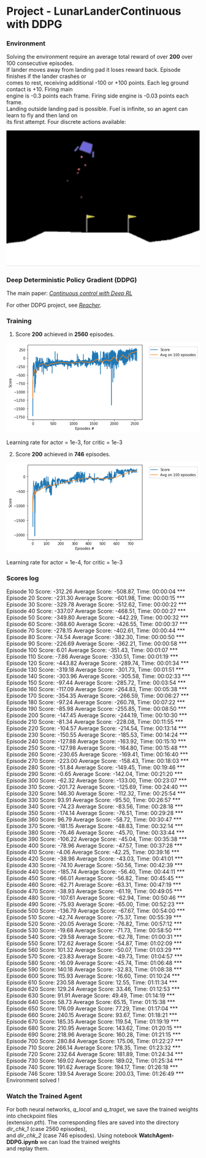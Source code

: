 # Project -  LunarLanderContinuous with DDPG

### Environment

Solving the environment require an average total reward of over **200** over 100 consecutive episodes.   
If lander moves away from landing pad it loses reward back. Episode finishes if the lander crashes or   
comes to rest, receiving additional -100 or +100 points. Each leg ground contact is +10. Firing main   
engine is -0.3 points each frame. Firing side engine is -0.03 points each frame.   
Landing outside landing pad is possible. Fuel is infinite, so an agent can learn to fly and then land on   
its first attempt. Four discrete actions available:   

![](images/LunaLander_300.png)

### Deep Deterministic Policy Gradient (DDPG)

The main paper: [_Continuous control with Deep RL_](https://arxiv.org/abs/1509.02971)

For other DDPG project, see [_Reacher_](https://github.com/Rafael1s/Deep-Reinforcement-Learning-Udacity/tree/master/Project-2_Continuous-Control-Reacher-DDPG).

### Training

1. Score **200** achieved in **2560** episodes.

![](images/plot-LLC-v2-DDPG-2_2560epis.png)

Learning rate for actor = 1e-3, for critic = 1e-3

2. Score **200** achieved in **746** episodes.

![](images/plot-LLC-v2-test-LR_ACTOR-0.001-DDPG_746epis.png)

Learning rate for actor = 1e-4, for critic = 1e-3

### Scores log 

Episode 10 Score: -312.26 Average Score: -508.87, Time: 00:00:04 ***    
Episode 20 Score: -231.30 Average Score: -601.98, Time: 00:00:15 ***    
Episode 30 Score: -329.78 Average Score: -512.62, Time: 00:00:22 ***    
Episode 40 Score: -337.07 Average Score: -468.51, Time: 00:00:27 ***    
Episode 50 Score: -349.80 Average Score: -442.29, Time: 00:00:32 ***    
Episode 60 Score: -368.60 Average Score: -426.55, Time: 00:00:37 ***    
Episode 70 Score: -278.15 Average Score: -402.61, Time: 00:00:44 ***    
Episode 80 Score: -74.54 Average Score: -382.30, Time: 00:00:50 ***    
Episode 90 Score: -226.69 Average Score: -362.21, Time: 00:00:58 ***    
Episode 100 Score: 6.01 Average Score: -351.43, Time: 00:01:07 ***    
Episode 110 Score: -7.86 Average Score: -330.51, Time: 00:01:19 ***    
Episode 120 Score: -443.82 Average Score: -289.74, Time: 00:01:34 ***    
Episode 130 Score: -319.18 Average Score: -301.73, Time: 00:01:51 ***    
Episode 140 Score: -303.96 Average Score: -305.58, Time: 00:02:33 ***    
Episode 150 Score: -97.44 Average Score: -285.72, Time: 00:03:54 ***    
Episode 160 Score: -117.09 Average Score: -264.83, Time: 00:05:38 ***    
Episode 170 Score: -354.35 Average Score: -266.59, Time: 00:06:27 ***    
Episode 180 Score: -97.24 Average Score: -260.78, Time: 00:07:22 ***    
Episode 190 Score: -85.98 Average Score: -255.85, Time: 00:08:50 ***    
Episode 200 Score: -147.45 Average Score: -244.19, Time: 00:10:30 ***    
Episode 210 Score: -81.34 Average Score: -228.08, Time: 00:11:55 ***    
Episode 220 Score: -104.57 Average Score: -214.54, Time: 00:13:14 ***    
Episode 230 Score: -150.55 Average Score: -185.53, Time: 00:14:24 ***    
Episode 240 Score: -127.88 Average Score: -163.92, Time: 00:15:10 ***    
Episode 250 Score: -127.98 Average Score: -164.80, Time: 00:15:48 ***    
Episode 260 Score: -230.65 Average Score: -169.41, Time: 00:16:40 ***    
Episode 270 Score: -223.00 Average Score: -158.43, Time: 00:18:03 ***    
Episode 280 Score: -51.84 Average Score: -149.45, Time: 00:19:46 ***    
Episode 290 Score: -0.65 Average Score: -142.04, Time: 00:21:20 ***    
Episode 300 Score: -62.32 Average Score: -133.00, Time: 00:23:07 ***    
Episode 310 Score: -201.72 Average Score: -125.69, Time: 00:24:40 ***    
Episode 320 Score: 146.30 Average Score: -112.32, Time: 00:25:54 ***    
Episode 330 Score: 93.91 Average Score: -95.50, Time: 00:26:57 ***    
Episode 340 Score: -74.23 Average Score: -83.56, Time: 00:28:18 ***    
Episode 350 Score: -174.14 Average Score: -76.51, Time: 00:29:28 ***    
Episode 360 Score: 96.79 Average Score: -58.72, Time: 00:30:47 ***    
Episode 370 Score: -181.15 Average Score: -48.83, Time: 00:32:14 ***    
Episode 380 Score: -76.46 Average Score: -45.70, Time: 00:33:44 ***    
Episode 390 Score: -106.22 Average Score: -45.04, Time: 00:35:38 ***    
Episode 400 Score: -78.96 Average Score: -47.57, Time: 00:37:28 ***    
Episode 410 Score: -4.06 Average Score: -42.25, Time: 00:39:16 ***    
Episode 420 Score: -38.96 Average Score: -43.03, Time: 00:41:01 ***    
Episode 430 Score: -74.10 Average Score: -50.56, Time: 00:42:39 ***    
Episode 440 Score: -185.74 Average Score: -56.40, Time: 00:44:11 ***    
Episode 450 Score: -66.01 Average Score: -56.82, Time: 00:45:45 ***    
Episode 460 Score: -62.71 Average Score: -63.31, Time: 00:47:19 ***    
Episode 470 Score: -38.93 Average Score: -61.19, Time: 00:49:05 ***    
Episode 480 Score: -107.61 Average Score: -62.94, Time: 00:50:46 ***    
Episode 490 Score: -75.93 Average Score: -65.00, Time: 00:52:23 ***    
Episode 500 Score: -136.79 Average Score: -67.67, Time: 00:54:00 ***    
Episode 510 Score: -42.74 Average Score: -75.37, Time: 00:55:39 ***    
Episode 520 Score: -20.05 Average Score: -76.82, Time: 00:57:12 ***    
Episode 530 Score: -19.68 Average Score: -71.73, Time: 00:58:50 ***    
Episode 540 Score: -29.58 Average Score: -62.78, Time: 01:00:31 ***    
Episode 550 Score: 172.62 Average Score: -54.87, Time: 01:02:09 ***    
Episode 560 Score: 101.32 Average Score: -50.07, Time: 01:03:29 ***    
Episode 570 Score: -23.83 Average Score: -49.73, Time: 01:04:57 ***    
Episode 580 Score: -16.09 Average Score: -45.74, Time: 01:06:48 ***    
Episode 590 Score: 140.18 Average Score: -32.83, Time: 01:08:38 ***    
Episode 600 Score: 115.93 Average Score: -16.60, Time: 01:10:24 ***    
Episode 610 Score: 230.58 Average Score: 12.55, Time: 01:11:34 ***    
Episode 620 Score: 129.24 Average Score: 33.46, Time: 01:12:53 ***    
Episode 630 Score: 91.91 Average Score: 49.49, Time: 01:14:19 ***    
Episode 640 Score: 58.73 Average Score: 65.15, Time: 01:15:38 ***    
Episode 650 Score: 176.09 Average Score: 77.29, Time: 01:17:04 ***    
Episode 660 Score: 240.15 Average Score: 93.67, Time: 01:18:21 ***    
Episode 670 Score: 185.35 Average Score: 119.54, Time: 01:19:19 ***    
Episode 680 Score: 210.95 Average Score: 143.62, Time: 01:20:15 ***    
Episode 690 Score: 218.96 Average Score: 160.28, Time: 01:21:15 ***    
Episode 700 Score: 280.84 Average Score: 175.06, Time: 01:22:27 ***    
Episode 710 Score: 266.14 Average Score: 178.35, Time: 01:23:32 ***    
Episode 720 Score: 232.64 Average Score: 181.89, Time: 01:24:34 ***    
Episode 730 Score: 169.02 Average Score: 189.02, Time: 01:25:34 ***    
Episode 740 Score: 191.62 Average Score: 194.17, Time: 01:26:18 ***    
Episode 746 Score: 139.54 Average Score: 200.03, Time: 01:26:49 ***    
Environment solved !   

### Watch the Trained Agent   
For both neural networks, _q_local_ and _q_traget_, we save the trained weights into checkpoint files    
(extension _pth_). The corresponding files are saved into the directory _dir_chk_1_  (case 2560 episodes),   
and _dir_chk_2_ (case 746 episodes). Using notebook **WatchAgent-DDPG.ipynb** we can load the trained weights   
and replay them.









